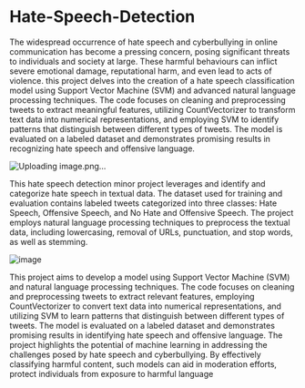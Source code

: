 # Hate-Speech-Detection
The widespread occurrence of hate speech and cyberbullying in online communication has become a pressing concern, posing significant threats to individuals and society at large. These harmful behaviours can inflict severe emotional damage, reputational harm, and even lead to acts of violence. this project delves into the creation of a hate speech classification model using Support Vector Machine (SVM) and advanced natural language processing techniques. The code focuses on cleaning and preprocessing tweets to extract meaningful features, utilizing CountVectorizer to transform text data into numerical representations, and employing SVM to identify patterns that distinguish between different types of tweets. The model is evaluated on a labeled dataset and demonstrates promising results in recognizing hate speech and offensive language.


![Uploading image.png…]()




This hate speech detection minor project leverages and identify and categorize hate speech in textual data. The dataset used for training and evaluation contains labeled tweets categorized into three classes: Hate Speech, Offensive Speech, and No Hate and Offensive Speech. The project employs natural language processing techniques to preprocess the textual data, including lowercasing, removal of URLs, punctuation, and stop words, as well as stemming.


![image](https://github.com/HarshadVortex/Hate-Speech-Detection/assets/164507622/3cc8a127-dcd4-4e7c-85eb-199e064b8a39)


This project aims to develop a model using Support Vector Machine (SVM) and natural language processing techniques. The code focuses on cleaning and preprocessing tweets to extract relevant features, employing CountVectorizer to convert text data into numerical representations, and utilizing SVM to learn patterns that distinguish between different types of tweets. The model is evaluated on a labeled dataset and demonstrates promising results in identifying hate speech and offensive language.
The project highlights the potential of machine learning in addressing the challenges posed by hate speech and cyberbullying. By effectively classifying harmful content, such models can aid in moderation efforts, protect individuals from exposure to harmful language
